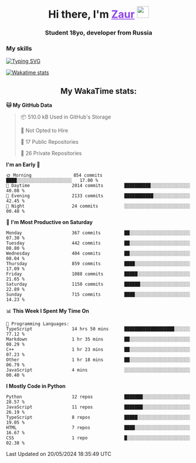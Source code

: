 <h1 align="center">
    Hi there, I'm 
    <a href="https://t.me/skyguy" target="_blank" style="color: #8C43EA">Zaur</a>
    <img src="https://github.com/blackcater/blackcater/raw/main/images/Hi.gif" height="32">
</h1>

<h3 align="center">
    Student 18yo, developer from Russia
</h3>  

### **My skills**
[![Typing SVG](https://readme-typing-svg.herokuapp.com?font=Oxanium&duration=3000&pause=1500&color=8C43EA&height=30&lines=Python:+FastAPI,+Flask,+Aiogram,+Telethon;SQL:+PostgreSQL,+SQLite;JavaScript/TypeScript:+React.js;HTML+(PUG),+CSS+(SCSS))](https://git.io/typing-svg)

[![Wakatime stats](https://github-readme-stats.vercel.app/api/wakatime?username=skyguy&hide_title=true&show_icons=true&title_color=8C43EA&icon_color=BE57EA&bg_color=30,191919,341b56&text_color=B1B1B1&border_radius=10&hide_border=true)](https://github.com/anuraghazra/github-readme-stats)


<h2 align="center"> My WakaTime stats: </h2>

<!--START_SECTION:waka-->
**🐱 My GitHub Data** 

> 📦 510.0 kB Used in GitHub's Storage 
 > 
> 🚫 Not Opted to Hire
 > 
> 📜 17 Public Repositories 
 > 
> 🔑 26 Private Repositories 
 > 
**I'm an Early 🐤** 

```text
🌞 Morning                854 commits         ████░░░░░░░░░░░░░░░░░░░░░   17.00 % 
🌆 Daytime                2014 commits        ██████████░░░░░░░░░░░░░░░   40.08 % 
🌃 Evening                2133 commits        ███████████░░░░░░░░░░░░░░   42.45 % 
🌙 Night                  24 commits          ░░░░░░░░░░░░░░░░░░░░░░░░░   00.48 % 
```
📅 **I'm Most Productive on Saturday** 

```text
Monday                   367 commits         ██░░░░░░░░░░░░░░░░░░░░░░░   07.30 % 
Tuesday                  442 commits         ██░░░░░░░░░░░░░░░░░░░░░░░   08.80 % 
Wednesday                404 commits         ██░░░░░░░░░░░░░░░░░░░░░░░   08.04 % 
Thursday                 859 commits         ████░░░░░░░░░░░░░░░░░░░░░   17.09 % 
Friday                   1088 commits        █████░░░░░░░░░░░░░░░░░░░░   21.65 % 
Saturday                 1150 commits        ██████░░░░░░░░░░░░░░░░░░░   22.89 % 
Sunday                   715 commits         ████░░░░░░░░░░░░░░░░░░░░░   14.23 % 
```


📊 **This Week I Spent My Time On** 

```text
💬 Programming Languages: 
TypeScript               14 hrs 50 mins      ███████████████████░░░░░░   77.12 % 
Markdown                 1 hr 35 mins        ██░░░░░░░░░░░░░░░░░░░░░░░   08.29 % 
C++                      1 hr 23 mins        ██░░░░░░░░░░░░░░░░░░░░░░░   07.23 % 
Other                    1 hr 18 mins        ██░░░░░░░░░░░░░░░░░░░░░░░   06.79 % 
JavaScript               4 mins              ░░░░░░░░░░░░░░░░░░░░░░░░░   00.40 % 
```

**I Mostly Code in Python** 

```text
Python                   12 repos            ███████░░░░░░░░░░░░░░░░░░   28.57 % 
JavaScript               11 repos            ███████░░░░░░░░░░░░░░░░░░   26.19 % 
TypeScript               8 repos             █████░░░░░░░░░░░░░░░░░░░░   19.05 % 
HTML                     7 repos             ████░░░░░░░░░░░░░░░░░░░░░   16.67 % 
CSS                      1 repo              █░░░░░░░░░░░░░░░░░░░░░░░░   02.38 % 
```




 Last Updated on 20/05/2024 18:35:49 UTC
<!--END_SECTION:waka-->
